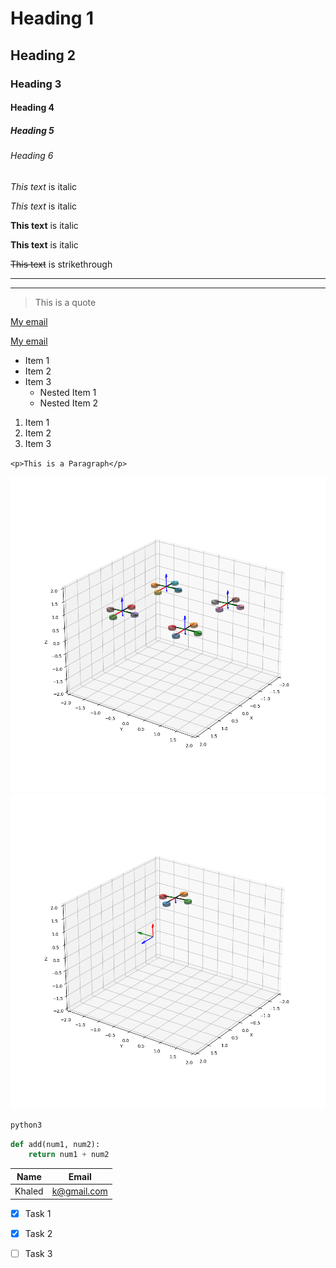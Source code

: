 <!-- Heading -->
# Heading 1
## Heading 2
### Heading 3
#### Heading 4
##### Heading 5
###### Heading 6

<!-- Italics -->
*This text* is italic

_This text_ is italic

**This text** is italic

__This text__ is italic

<!-- Strikethrough -->
~~This text~~ is strikethrough

<!-- Horizontal Rule -->

---
___

<!-- Blockquote -->
> This is a quote

<!-- Links -->
[My email](khaled.hassan1994@gmail.com)

[My email](khaled.hassan1994@gmail.com
"Khaled's email")

<!-- UL -->
* Item 1 
* Item 2
* Item 3   
    * Nested Item 1
    * Nested Item 2

<!-- OL -->
1. Item 1
1. Item 2
1. Item 3

<!-- Inline Code Block -->
`<p>This is a Paragraph</p> `
<!-- Images -->
![Markdown Logo](Videos/UpsideDownTeam.gif)
![Markdown Logo](Videos/CircularTraj.gif)


<!-- Github Markdown -->

<!-- Code Blocks -->
```bash
python3 
```
```python
def add(num1, num2):
    return num1 + num2
```
<!-- Tables -->

| Name   | Email       |
| ------ | ----------- |
| Khaled | k@gmail.com |

<!-- Task Lists -->

* [x] Task 1 
* [x] Task 2
* [ ] Task 3


